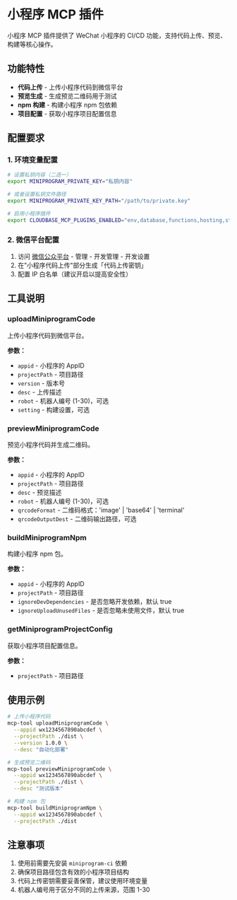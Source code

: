 # 小程序 MCP 插件

小程序 MCP 插件提供了 WeChat 小程序的 CI/CD 功能，支持代码上传、预览、构建等核心操作。

## 功能特性

- **代码上传** - 上传小程序代码到微信平台
- **预览生成** - 生成预览二维码用于测试
- **npm 构建** - 构建小程序 npm 包依赖
- **项目配置** - 获取小程序项目配置信息

## 配置要求

### 1. 环境变量配置

```bash
# 设置私钥内容（二选一）
export MINIPROGRAM_PRIVATE_KEY="私钥内容"

# 或者设置私钥文件路径
export MINIPROGRAM_PRIVATE_KEY_PATH="/path/to/private.key"

# 启用小程序插件
export CLOUDBASE_MCP_PLUGINS_ENABLED="env,database,functions,hosting,storage,setup,interactive,rag,gateway,download,miniprogram"
```

### 2. 微信平台配置

1. 访问 [微信公众平台](https://mp.weixin.qq.com/) - 管理 - 开发管理 - 开发设置
2. 在"小程序代码上传"部分生成「代码上传密钥」
3. 配置 IP 白名单（建议开启以提高安全性）

## 工具说明

### uploadMiniprogramCode

上传小程序代码到微信平台。

**参数：**
- `appid` - 小程序的 AppID
- `projectPath` - 项目路径
- `version` - 版本号
- `desc` - 上传描述
- `robot` - 机器人编号 (1-30)，可选
- `setting` - 构建设置，可选

### previewMiniprogramCode

预览小程序代码并生成二维码。

**参数：**
- `appid` - 小程序的 AppID
- `projectPath` - 项目路径
- `desc` - 预览描述
- `robot` - 机器人编号 (1-30)，可选
- `qrcodeFormat` - 二维码格式：'image' | 'base64' | 'terminal'
- `qrcodeOutputDest` - 二维码输出路径，可选

### buildMiniprogramNpm

构建小程序 npm 包。

**参数：**
- `appid` - 小程序的 AppID
- `projectPath` - 项目路径
- `ignoreDevDependencies` - 是否忽略开发依赖，默认 true
- `ignoreUploadUnusedFiles` - 是否忽略未使用文件，默认 true

### getMiniprogramProjectConfig

获取小程序项目配置信息。

**参数：**
- `projectPath` - 项目路径

## 使用示例

```bash
# 上传小程序代码
mcp-tool uploadMiniprogramCode \
  --appid wx1234567890abcdef \
  --projectPath ./dist \
  --version 1.0.0 \
  --desc "自动化部署"

# 生成预览二维码
mcp-tool previewMiniprogramCode \
  --appid wx1234567890abcdef \
  --projectPath ./dist \
  --desc "测试版本"

# 构建 npm 包
mcp-tool buildMiniprogramNpm \
  --appid wx1234567890abcdef \
  --projectPath ./dist
```

## 注意事项

1. 使用前需要先安装 `miniprogram-ci` 依赖
2. 确保项目路径包含有效的小程序项目结构
3. 代码上传密钥需要妥善保管，建议使用环境变量
4. 机器人编号用于区分不同的上传来源，范围 1-30